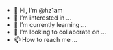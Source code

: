 - 👋 Hi, I’m @hz1am
- 👀 I’m interested in ...
- 🌱 I’m currently learning ...
- 💞️ I’m looking to collaborate on ...
- 📫 How to reach me ...

<!---
hz1am/hz1am is a ✨ special ✨ repository because its `README.md` (this file) appears on your GitHub profile.
You can click the Preview link to take a look at your changes.
--->
